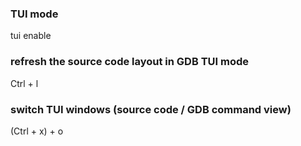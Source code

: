 ### TUI mode
tui enable

### refresh the source code layout in GDB TUI mode
Ctrl + l

### switch TUI windows (source code / GDB command view)
(Ctrl + x) + o
